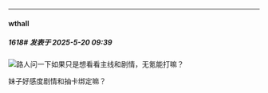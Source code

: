 ﻿
*****

####  wthall  
##### 1618#       发表于 2025-5-20 09:39

<img src="https://static.stage1st.com/image/smiley/face2017/018.png" referrerpolicy="no-referrer">路人问一下如果只是想看看主线和剧情，无氪能打嘛？

妹子好感度剧情和抽卡绑定嘛？

